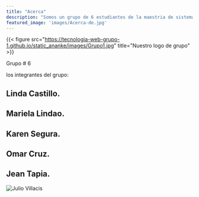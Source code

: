```yaml
---
title: "Acerca"
description: "Somos un grupo de 6 estudiantes de la maestria de sistemas de información gerencial y estamos probando hugo y el tema ANANKE."
featured_image: 'images/Acerca-de.jpg'
---
```

{{< figure src="https://tecnologia-web-grupo-1.github.io/static_ananke/images/Grupo1.jpg" title="Nuestro logo de grupo" >}}

Grupo # 6

los integrantes del grupo:

## Linda Castillo.
## Mariela Lindao.
## Karen Segura.
## Omar Cruz.
## Jean Tapia.
![Julio Villacis](https://tecnologia-web-grupo-1.github.io/static_ananke/images/Julio-Villacis.png)
